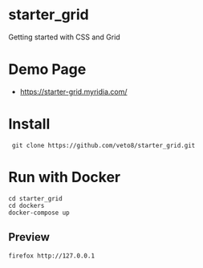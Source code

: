 # starter_grid
Getting started with CSS and Grid

# Demo Page
* https://starter-grid.myridia.com/

# Install 
```
 git clone https://github.com/veto8/starter_grid.git 
```

# Run with Docker

```
cd starter_grid
cd dockers
docker-compose up

```

## Preview

```
firefox http://127.0.0.1
```
